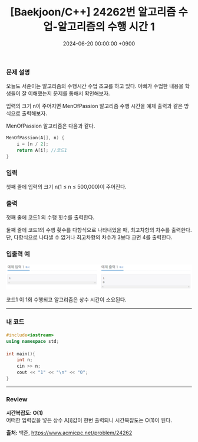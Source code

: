 ﻿---
#classes: wide
#toc: true
#toc_label: "My Table of Contents"
#toc_icon: "cog"
layout: single
title: "[Baekjoon/C++] 24262번 알고리즘 수업-알고리즘의 수행 시간 1"
date: "2024-06-20 00:00:00 +0900"
last_modified_at: "2024-06-20 00:00:00 +0900"
categories:
  - Baekjoon
tags:
  - c++
  - bronze5
  - algorithm
author_profile: true
sidebar:
    nav: docs
---

### 문제 설명
오늘도 서준이는 알고리즘의 수행시간 수업 조교를 하고 있다. 아빠가 수업한 내용을 학생들이 잘 이해했는지 문제를 통해서 확인해보자.

입력의 크기 n이 주어지면 MenOfPassion 알고리즘 수행 시간을 예제 출력과 같은 방식으로 출력해보자.

MenOfPassion 알고리즘은 다음과 같다.

```c++
MenOfPassion(A[], n) {
    i = [n / 2];
    return A[i]; //코드1
}
```

### 입력
첫째 줄에 입력의 크기 n(1 ≤ n ≤ 500,000)이 주어진다.

### 출력
첫째 줄에 코드1 의 수행 횟수를 출력한다.

둘째 줄에 코드1의 수행 횟수를 다항식으로 나타내었을 때, 최고차항의 차수를 출력한다. 단, 다항식으로 나타낼 수 없거나 최고차항의 차수가 3보다 크면 4를 출력한다.

### 입출력 예
![problem_ex](/assets/img/24262_ex.png)

코드1 이 1회 수행되고 알고리즘은 상수 시간이 소요된다.

---

### 내 코드
```c++
#include<iostream>
using namespace std;

int main(){
    int n;
    cin >> n;
    cout << "1" << "\n" << "0";
}
```
---

### Review
**시간복잡도: O(1)**
<br/>어떠한 입력값을 넣든 상수 A[i]값이 한번 출력되니 시간복잡도는 O(1)이 된다.

**출처:** 백준, https://www.acmicpc.net/problem/24262